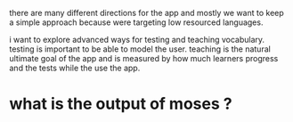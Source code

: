 there are many different directions for the app and mostly we want to keep a simple approach because were targeting  low resourced languages. 

i want to explore advanced ways for testing and teaching vocabulary. testing is important to be able to model the user. teaching is the natural ultimate goal of the app and is measured by how much learners progress and the tests while the use the app.

# what  is  the output of moses ?
